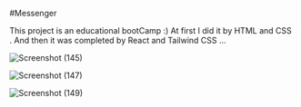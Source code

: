 #Messenger

This project is an educational bootCamp :)
At first I did it by HTML and CSS .
And then it was completed by React and Tailwind CSS ...


![Screenshot (145)](https://github.com/Samane1998/My-Messenger/assets/136247795/c2004dca-8d53-438c-ae6e-85e03984d730)

![Screenshot (147)](https://github.com/Samane1998/My-Messenger/assets/136247795/1cfd98f8-4d7b-4036-9641-7dbae44da045)

![Screenshot (149)](https://github.com/Samane1998/My-Messenger/assets/136247795/38e04d7c-b28d-4868-9b83-b720aacd8a10)
